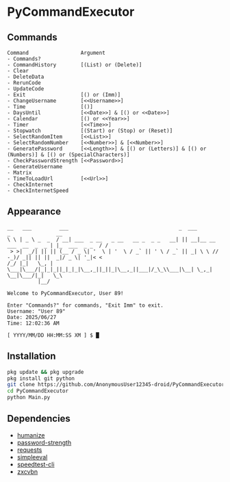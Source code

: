 # PyCommandExecutor

## Commands

```plain
Command                 Argument
- Commands?             
- CommandHistory        [(List) or (Delete)]
- Clear                 
- DeleteData            
- RerunCode             
- UpdateCode            
- Exit                  [() or (Imm)]
- ChangeUsername        [<<Username>>]
- Time                  [()]
- DaysUntil             [<<Date>>] & [() or <<Date>>]
- Calendar              [() or <<Year>>]
- Timer                 [<<Time>>]
- Stopwatch             [(Start) or (Stop) or (Reset)]
- SelectRandomItem      [<<List>>]
- SelectRandomNumber    [<<Number>>] & [<<Number>>]
- GeneratePassword      [<<Length>>] & [() or (Letters)] & [() or (Numbers)] & [() or (SpecialCharacters)]
- CheckPasswordStrength [<<Password>>]
- GenerateUsername      
- Matrix                
- TimeToLoadUrl         [<<Url>>]
- CheckInternet         
- CheckInternetSpeed    
```

## Appearance

```plain
__   ___         ___                                    _  ___                      _               __
\ \ | _ \ _  _  / __| ___  _ __   _ __   __ _  _ _   __| || __|__ __ ___  __  _  _ | |_  ___  _ _  / /
 > >|  _/| || || (__ / _ \| '  \ | '  \ / _` || ' \ / _` || _| \ \ // -_)/ _|| || ||  _|/ _ \| '_|< <
/_/ |_|   \_, | \___|\___/|_|_|_||_|_|_|\__,_||_||_|\__,_||___|/_\_\\___|\__| \_,_| \__|\___/|_|   \_\
          |__/

Welcome to PyCommandExecutor, User 89!

Enter "Commands?" for commands, "Exit Imm" to exit.
Username: "User 89"
Date: 2025/06/27
Time: 12:02:36 AM

[ YYYY/MM/DD HH:MM:SS XM ] $ █
```

## Installation

```bash
pkg update && pkg upgrade
pkg install git python
git clone https://github.com/AnonymousUser12345-droid/PyCommandExecutor
cd PyCommandExecutor
python Main.py
```

## Dependencies

- [humanize](https://pypi.org/project/humanize/)
- [password-strength](https://pypi.org/project/password-strength/)
- [requests](https://pypi.org/project/requests/)
- [simpleeval](https://pypi.org/project/simpleeval/)
- [speedtest-cli](https://pypi.org/project/speedtest-cli/)
- [zxcvbn](https://pypi.org/project/zxcvbn/)
